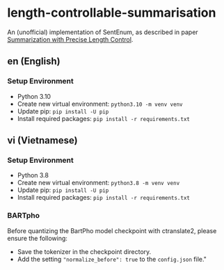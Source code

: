 # length-controllable-summarisation
An (unofficial) implementation of SentEnum, as described in paper [Summarization with Precise Length Control]("https://arxiv.org/abs/2305.05171").

## en (English)
### Setup Environment
- Python 3.10
- Create new virtual environment: `python3.10 -m venv venv`
- Update pip: `pip install -U pip`
- Install required packages: `pip install -r requirements.txt`

## vi (Vietnamese)
### Setup Environment
- Python 3.8
- Create new virtual environment: `python3.8 -m venv venv`
- Update pip: `pip install -U pip`
- Install required packages: `pip install -r requirements.txt`

### BARTpho
Before quantizing the BartPho model checkpoint with ctranslate2, please ensure the following:

- Save the tokenizer in the checkpoint directory.
- Add the setting `"normalize_before": true` to the `config.json` file."
